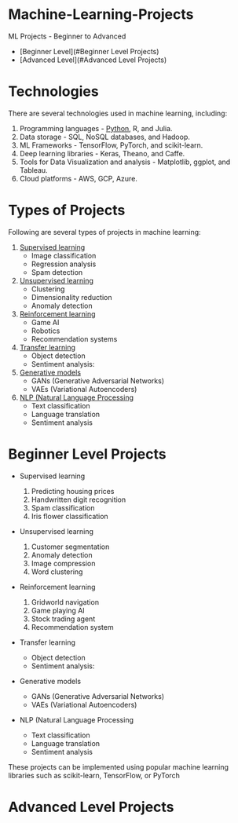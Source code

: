 # Machine-Learning-Projects
ML Projects - Beginner to Advanced
   - [Beginner Level](#Beginner Level Projects)
   - [Advanced Level](#Advanced Level Projects)

# Technologies
There are several technologies used in machine learning, including:

1. Programming languages - [Python](https://www.youtube.com/watch?v=gfDE2a7MKjA), R, and Julia.
2. Data storage - SQL, NoSQL databases, and Hadoop.
3. ML Frameworks - TensorFlow, PyTorch, and scikit-learn.
4. Deep learning libraries - Keras, Theano, and Caffe.
5. Tools for Data Visualization and analysis - Matplotlib, ggplot, and Tableau.
6. Cloud platforms - AWS, GCP, Azure.


# Types of Projects
Following are several types of projects in machine learning:

1. [Supervised learning](https://www.ibm.com/topics/supervised-learning)
   - Image classification
   - Regression analysis
   - Spam detection
2. [Unsupervised learning](https://www.ibm.com/topics/unsupervised-learning)
   - Clustering 
   - Dimensionality reduction
   - Anomaly detection
3. [Reinforcement learning](https://www.geeksforgeeks.org/what-is-reinforcement-learning/)
   - Game AI
   - Robotics
   - Recommendation systems
4. [Transfer learning](https://www.youtube.com/watch?v=3gyeDlZqWko)
   - Object detection
   - Sentiment analysis:
5. [Generative models](https://developers.google.com/machine-learning/gan/generative)
   - GANs (Generative Adversarial Networks)
   - VAEs (Variational Autoencoders) 
6. [NLP (Natural Language Processing](https://www.ibm.com/topics/natural-language-processing)
   - Text classification
   - Language translation
   - Sentiment analysis

# Beginner Level Projects

- Supervised learning
   1. Predicting housing prices 
   2. Handwritten digit recognition
   3. Spam classification
   4. Iris flower classification
   
- Unsupervised learning
   1. Customer segmentation
   2. Anomaly detection
   3. Image compression
   4. Word clustering

- Reinforcement learning
   1. Gridworld navigation
   2. Game playing AI
   3. Stock trading agent
   4. Recommendation system

- Transfer learning
   - Object detection
   - Sentiment analysis:


- Generative models
   - GANs (Generative Adversarial Networks)
   - VAEs (Variational Autoencoders) 
- NLP (Natural Language Processing
   - Text classification
   - Language translation
   - Sentiment analysis

These projects can be implemented using popular machine learning libraries such as scikit-learn, TensorFlow, or PyTorch


# Advanced Level Projects



